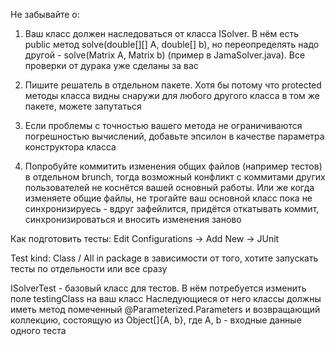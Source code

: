 Не забывайте о:

1) Ваш класс должен наследоваться от класса ISolver. В нём есть public метод solve(double[][] A, double[] b), но переопределять надо другой - solve(Matrix A, Matrix b) (пример в JamaSolver.java). Все проверки от дурака уже сделаны за вас

2) Пишите решатель в отдельном пакете. Хотя бы потому что protected методы класса видны снаружи для любого другого класса в том же пакете, можете запутаться

3) Если проблемы с точностью вашего метода не ограничиваются погрешностью вычислений, добавьте эпсилон в качестве параметра конструктора класса

4) Попробуйте коммитить изменения общих файлов (например тестов) в отдельном brunch, тогда возможный конфликт с коммитами других пользователей не коснётся вашей основный работы. Или же когда изменяете общие файлы, не трогайте ваш основной класс пока не синхронизируесь - вдруг зафейлится, придётся откатывать коммит, синхронизироваться и вносить изменения заново


Как подготовить тесты:
Edit Configurations -> Add New -> JUnit

Test kind: Class / All in package в зависимости от того, хотите запускать тесты по отдельности или все сразу


ISolverTest - базовый класс для тестов. В нём потребуется изменить поле testingClass на ваш класс
Наследующиеся от него классы должны иметь метод помеченный @Parameterized.Parameters и возвращающий коллекцию, состоящую из Object[]{A, b}, где A, b - входные данные одного теста
